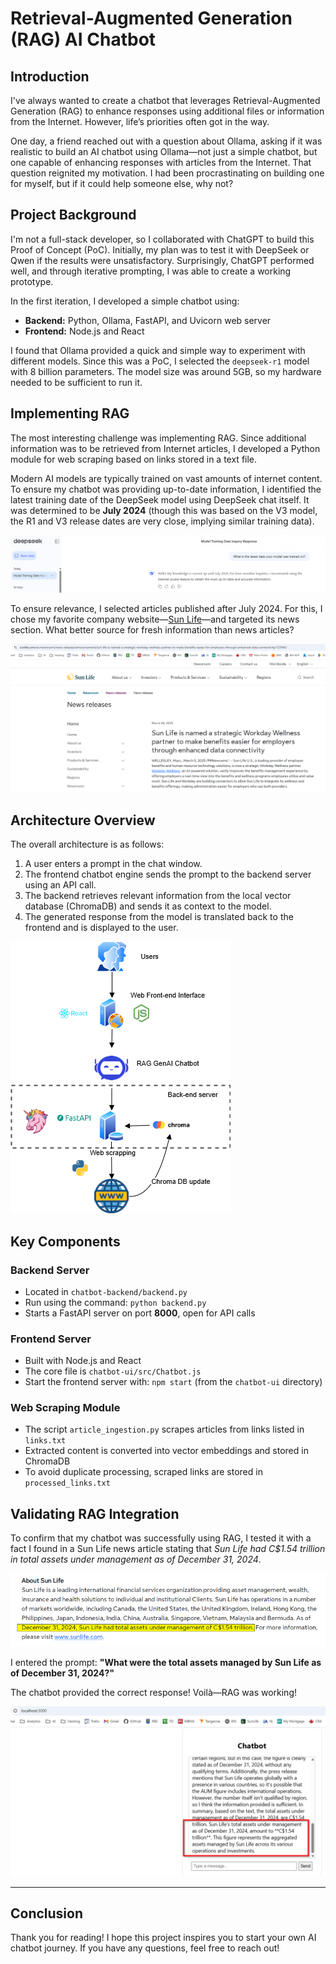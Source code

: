 # Retrieval-Augmented Generation (RAG) AI Chatbot

## Introduction
I've always wanted to create a chatbot that leverages Retrieval-Augmented Generation (RAG) to enhance responses using additional files or information from the Internet. However, life’s priorities often got in the way.

One day, a friend reached out with a question about Ollama, asking if it was realistic to build an AI chatbot using Ollama—not just a simple chatbot, but one capable of enhancing responses with articles from the Internet. That question reignited my motivation. I had been procrastinating on building one for myself, but if it could help someone else, why not?

## Project Background
I'm not a full-stack developer, so I collaborated with ChatGPT to build this Proof of Concept (PoC). Initially, my plan was to test it with DeepSeek or Qwen if the results were unsatisfactory. Surprisingly, ChatGPT performed well, and through iterative prompting, I was able to create a working prototype.

In the first iteration, I developed a simple chatbot using:
- **Backend:** Python, Ollama, FastAPI, and Uvicorn web server
- **Frontend:** Node.js and React

I found that Ollama provided a quick and simple way to experiment with different models. Since this was a PoC, I selected the `deepseek-r1` model with 8 billion parameters. The model size was around 5GB, so my hardware needed to be sufficient to run it.

## Implementing RAG
The most interesting challenge was implementing RAG. Since additional information was to be retrieved from Internet articles, I developed a Python module for web scraping based on links stored in a text file.

Modern AI models are typically trained on vast amounts of internet content. To ensure my chatbot was providing up-to-date information, I identified the latest training date of the DeepSeek model using DeepSeek chat itself. It was determined to be **July 2024** (though this was based on the V3 model, the R1 and V3 release dates are very close, implying similar training data).

![DeepSeek Latest Training Date](/images/DeepSeek_latest_training_date.png)

To ensure relevance, I selected articles published after July 2024. For this, I chose my favorite company website—[Sun Life](https://www.sunlife.com)—and targeted its news section. What better source for fresh information than news articles?

![Sun Life News Example](/images/slf_news.png)

## Architecture Overview
The overall architecture is as follows:
1. A user enters a prompt in the chat window.
2. The frontend chatbot engine sends the prompt to the backend server using an API call.
3. The backend retrieves relevant information from the local vector database (ChromaDB) and sends it as context to the model.
4. The generated response from the model is translated back to the frontend and is displayed to the user.  

![Architecture Diagram](/images/chatbot.png)

## Key Components

### Backend Server
- Located in `chatbot-backend/backend.py`
- Run using the command: `python backend.py`
- Starts a FastAPI server on port **8000**, open for API calls

### Frontend Server
- Built with Node.js and React
- The core file is `chatbot-ui/src/Chatbot.js`
- Start the frontend server with: `npm start` (from the `chatbot-ui` directory)

### Web Scraping Module
- The script `article_ingestion.py` scrapes articles from links listed in `links.txt`
- Extracted content is converted into vector embeddings and stored in ChromaDB
- To avoid duplicate processing, scraped links are stored in `processed_links.txt`

## Validating RAG Integration
To confirm that my chatbot was successfully using RAG, I tested it with a fact I found in a Sun Life news article stating that *Sun Life had C$1.54 trillion in total assets under management as of December 31, 2024*.

![Sun Life Total Assets](/images/slf_total_assets.png)

I entered the prompt: **"What were the total assets managed by Sun Life as of December 31, 2024?"**

The chatbot provided the correct response! Voilà—RAG was working!

![Chatbot Result](/images/chatbot_result.png)

---

## Conclusion
Thank you for reading! I hope this project inspires you to start your own AI chatbot journey. If you have any questions, feel free to reach out!

